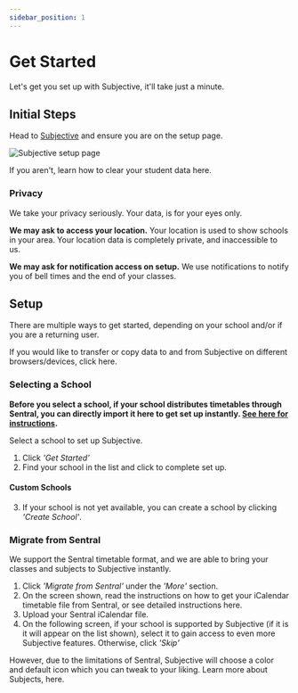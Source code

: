 ```yaml
---
sidebar_position: 1
---
```


# Get Started

Let's get you set up with Subjective, it'll take just a minute.

## Initial Steps

Head to [Subjective](https://app.subjective.school) and ensure you are on the setup page.

![Subjective setup page](/img/select-page.png)

If you aren't, learn how to clear your student data here.

### Privacy

We take your privacy seriously. Your data, is for your eyes only.

**We may ask to access your location.** Your location is used to show schools in your area. Your location data is completely private, and inaccessible to us.

**We may ask for notification access on setup.** We use notifications to notify you of bell times and the end of your classes.

## Setup

There are multiple ways to get started, depending on your school and/or if you are a returning user.

If you would like to transfer or copy data to and from Subjective on different browsers/devices, click here.

### Selecting a School

**Before you select a school, if your school distributes timetables through Sentral, you can directly import it here to get set up instantly. [See here for instructions](#migrate-from-sentral).**

Select a school to set up Subjective.

1. Click *'Get Started'*
2. Find your school in the list and click to complete set up.

#### Custom Schools
3. If your school is not yet available, you can create a school by clicking *'Create School'*.

### Migrate from Sentral

We support the Sentral timetable format, and we are able to bring your classes and subjects to Subjective instantly.

1. Click *'Migrate from Sentral'* under the *'More'* section.
2. On the screen shown, read the instructions on how to get your iCalendar timetable file from Sentral, or see detailed instructions here.
3. Upload your Sentral iCalendar file.
4. On the following screen, if your school is supported by Subjective (if it is it will appear on the list shown), select it to gain access to even more Subjective features. Otherwise, click *'Skip'*

However, due to the limitations of Sentral, Subjective will choose a color and default icon which you can tweak to your liking.
Learn more about Subjects, here.
